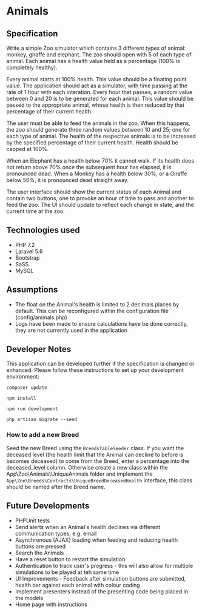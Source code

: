# Animals
## Specification
Write a simple Zoo simulator which contains 3 different types of animal: monkey,
giraffe and elephant. The zoo should open with 5 of each type of animal.
Each animal has a health value held as a percentage (100% is completely healthy).

Every animal starts at 100% health. This value should be a floating point value.
The application should act as a simulator, with time passing at the rate of 1 hour
with each interation. Every hour that passes, a random value between 0 and 20 is to be
generated for each animal. This value should be passed to the appropriate animal, whose
health is then reduced by that percentage of their current health.

The user must be able to feed the animals in the zoo. When this happens, the zoo
should generate three random values between 10 and 25; one for each type of animal. The
health of the respective animals is to be increased by the specified percentage of their
current health. Health should be capped at 100%.

When an Elephant has a health below 70% it cannot walk. If its health does not
return above 70% once the subsequent hour has elapsed, it is pronounced dead.
When a Monkey has a health below 30%, or a Giraffe below 50%, it is pronounced
dead straight away.

The user interface should show the current status of each Animal and contain two
buttons, one to provoke an hour of time to pass and another to feed the zoo. The UI should
update to reflect each change in state, and the current time at the zoo.

## Technologies used
* PHP 7.2
* Laravel 5.6
* Bootstrap
* SaSS
* MySQL

## Assumptions
* The float on the Animal's health is limited to 2 decimals places by default. This can be reconfigured within the configuration file (config/animals.php)
* Logs have been made to ensure calculations have be done correctly, they are not currently used in the application

## Developer Notes
This application can be developed further if the specification is changed or enhanced. Please follow these instructions
to set up your development environment: 

`composer update`

`npm install`

`npm run development`

`php artisan migrate --seed`


### How to add a new Breed
Seed the new Breed using the `BreedsTableSeeder` class. If you want the deceased level (the health limit that the Animal can decline to before is becomes deceased) to come from the Breed, enter a percentage into the deceased_level column. Otherwise create a new class within the App\Zoo\Animals\UniqueAnimals folder and implement the `App\Zoo\Breeds\Contracts\UniqueBreedDeceasedHealth` interface, this class should be named after the Breed name.

## Future Developments
* PHPUnit tests
* Send alerts when an Animal's health declines via different communication types, e.g. email
* Asynchronous (AJAX) loading when feeding and reducing health buttons are pressed
* Search the Animals
* Have a reset button to restart the simulation
* Authentication to track user's progress - this will also allow for multiple simulations to be played at teh same time
* UI Improvements - Feedback after simulation buttons are submitted, health bar against each animal with colour coding
* Implement presenters instead of the presenting code being placed in the models
* Home page with instructions
 